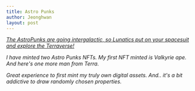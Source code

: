 ```yaml
---
title: Astro Punks
author: Jeonghwan
layout: post
---
```


<em>[The AstroPunks are going intergalactic, so Lunatics put on your spacesuit and explore the Terraverse!](https://knowhere.art/collections/terra1ty4u8tcf2cq9m86zgs42gg8szj4ulakcf0ka4k)<em>

I have minted two Astro Punks NFTs.
My first NFT minted is Valkyrie ape.
<span class="image centered"><img src="assets/images/AstroPunk_#329.jpg" alt="" /></span>
And here's one more man from Terra.
<span class="image centered"><img src="assets/images/AstroPunk_#1002.jpg" alt="" /></span>

Great experience to first mint my truly own digital assets.
And.. it's a bit addictive to draw randomly chosen properties.